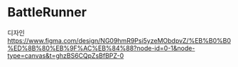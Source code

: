 ﻿# BattleRunner

디자인
https://www.figma.com/design/NG09hmR9Psi5yzeMObdpvZ/%EB%B0%B0%ED%8B%80%EB%9F%AC%EB%84%88?node-id=0-1&node-type=canvas&t=ghzBS6CQpZsBfBPZ-0
